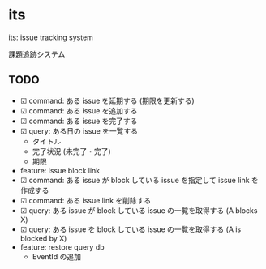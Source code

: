 # its

its: issue tracking system

課題追跡システム

## TODO

- ☑ command: ある issue を延期する (期限を更新する)
- ☑ command: ある issue を追加する
- ☑ command: ある issue を完了する
- ☑ query: ある日の issue を一覧する
  - タイトル
  - 完了状況 (未完了・完了)
  - 期限
- feature: issue block link
- ☑ command: ある issue が block している issue を指定して issue link を作成する
- ☑ command: ある issue link を削除する
- ☑ query: ある issue が block している issue の一覧を取得する (A blocks X)
- ☑ query: ある issue を block している issue の一覧を取得する (A is blocked by X)
- feature: restore query db
  - EventId の追加
